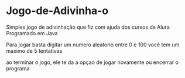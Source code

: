 # Jogo-de-Adivinha-o

Simples jogo de adivinhação que fiz com ajuda dos cursos da Alura
Programado em Java

Para jogar basta digitar um numero aleatorio entre 0 e 100
você tem um maximo de 5 tentativas

ao terminar o jogo, ele te da a opçao de jogar novamente ou encerrar o programa
